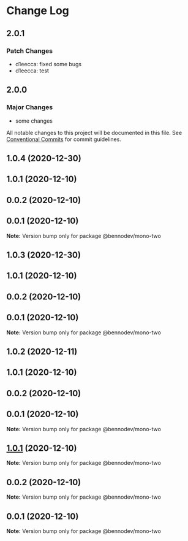 # Change Log

## 2.0.1

### Patch Changes

- d1eecca: fixed some bugs
- d1eecca: test

## 2.0.0

### Major Changes

- some changes

All notable changes to this project will be documented in this file.
See [Conventional Commits](https://conventionalcommits.org) for commit guidelines.

## 1.0.4 (2020-12-30)

## 1.0.1 (2020-12-10)

## 0.0.2 (2020-12-10)

## 0.0.1 (2020-12-10)

**Note:** Version bump only for package @bennodev/mono-two

## 1.0.3 (2020-12-30)

## 1.0.1 (2020-12-10)

## 0.0.2 (2020-12-10)

## 0.0.1 (2020-12-10)

**Note:** Version bump only for package @bennodev/mono-two

## 1.0.2 (2020-12-11)

## 1.0.1 (2020-12-10)

## 0.0.2 (2020-12-10)

## 0.0.1 (2020-12-10)

**Note:** Version bump only for package @bennodev/mono-two

## [1.0.1](https://github.com/agile-ts/github-actions-test/compare/v0.0.2...v1.0.1) (2020-12-10)

**Note:** Version bump only for package @bennodev/mono-two

## 0.0.2 (2020-12-10)

**Note:** Version bump only for package @bennodev/mono-two

## 0.0.1 (2020-12-10)

**Note:** Version bump only for package @bennodev/mono-two
